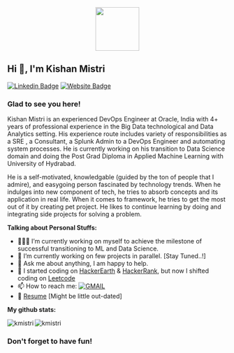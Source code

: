 <div id="header" align="center">
  <img src="https://media.giphy.com/media/M9gbBd9nbDrOTu1Mqx/giphy.gif" width="100"/>
</div>

## Hi 👋, I'm Kishan Mistri

[![Linkedin Badge](https://img.shields.io/badge/-LinkedIn-0e76a8?style=flat-square&logo=Linkedin&logoColor=white)](https://www.linkedin.com/in/kishan-mistri/)
[![Website Badge](https://img.shields.io/badge/Website-3b5998?style=flat-square&logo=google-chrome&logoColor=white)](https://kishan-mistri.netlify.app/)


### Glad to see you here! 

Kishan Mistri is an experienced DevOps Engineer at Oracle, India with 4+ years of professional experience in the Big Data technological and Data Analytics setting. His experience route includes variety of responsibilities as a SRE , a Consultant, a Splunk Admin to a DevOps Engineer and automating system processes. He is currently working on his transition to Data Science domain and doing the Post Grad Diploma in Applied Machine Learning with University of Hydrabad.

He is a self-motivated, knowledgable (guided by the ton of people that I admire), and easygoing person fascinated by technology trends. When he indulges into new component of tech, he tries to absorb concepts and its application in real life. When it comes to framework, he tries to get the most out of it by creating pet project. He likes to continue learning by doing and integrating side projects for solving a problem. 

**Talking about Personal Stuffs:**

- 👨🏻‍💻 I’m currently working on myself to achieve the milestone of successful transitioning to ML and Data Science.
- 🚀 I’m currently working on few projects in parallel. [Stay Tuned..!]
- 💬 Ask me about anything, I am happy to help.
- 📝 I started coding on [HackerEarth](https://www.hackerearth.com/@14bit029) & [HackerRank](https://www.hackerrank.com/14bit029), but now I shifted coding on [Leetcode](https://leetcode.com/kmistri/)
- 📫 How to reach me: [![GMAIL](https://img.shields.io/badge/-GMAIL-FF0000?style=flat-square&logo=gmail&logoColor=white)](mailto:kishan.mistri.111@gmail.com?subject=[GitHub]%20<SUBJECT>)
- 📝 [Resume](https://drive.google.com/file/d/1etaCwOFlTbQS2Ko21aaokjFZhpjb9ODJ/view?usp=sharing)  [Might be little out-dated]


**My github stats:**

<p><img align="left" src="https://github-readme-stats.vercel.app/api/top-langs?username=KishanMistri&show_icons=true&locale=en&layout=compact" alt="kmistri" /></p>
<p><img align="center" src="https://github-readme-stats.vercel.app/api?username=KishanMistri&show_icons=true&locale=en" alt="kmistri" /></p>


<h3 align="left">Don't forget to have fun! </h3>
